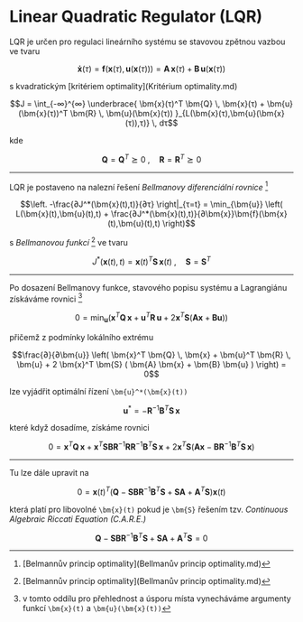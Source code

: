 Linear Quadratic Regulator (LQR)
================================

LQR je určen pro regulaci lineárního systému se stavovou zpětnou vazbou ve tvaru
```math
\bm{\dot{x}}(τ) = \bm{f}(\bm{x}(τ),\bm{u}(\bm{x}(τ))) = \bm{A} \, \bm{x}(τ) + \bm{B} \, \bm{u}(\bm{x}(τ))
```
s kvadratickým [kritériem optimality](Kritérium optimality.md)
```math
J = \int_{-∞}^{∞}
\underbrace{
\bm{x}(τ)^T \bm{Q} \, \bm{x}(τ) + \bm{u}(\bm{x}(τ))^T \bm{R} \, \bm{u}(\bm{x}(τ))
}_{L(\bm{x}(τ),\bm{u}(\bm{x}(τ)),τ)} \, dτ
```
kde
```math
\bm{Q} = \bm{Q}^T ⪰ 0
\;,\quad 
\bm{R} = \bm{R}^T ⪰ 0
```

---

LQR je postaveno na nalezní řešení *Bellmanovy diferenciální rovnice* [^1]
```math
\left. -\frac{∂J^*(\bm{x}(t),t)}{∂τ} \right|_{τ=t}
=
\min_{\bm{u}} \left(
	L(\bm{x}(t),\bm{u}(t),t) + \frac{∂J^*(\bm{x}(t),t)}{∂\bm{x}}\bm{f}(\bm{x}(t),\bm{u}(t),t)
\right)
```
s *Bellmanovou funkcí* [^1] ve tvaru
```math
J^*(\bm{x}(t),t) = \bm{x}(t)^T \bm{S} \, \bm{x}(t) \;,\quad \bm{S} = \bm{S}^T
```

---

Po dosazení Bellmanovy funkce, stavového popisu systému a Lagrangiánu získáváme rovnici [^2]
```math
0
=
\min_{\bm{u}} \left(
\bm{x}^T \bm{Q} \, \bm{x} + \bm{u}^T \bm{R} \, \bm{u} + 2 \bm{x}^T \bm{S} ( \bm{A} \bm{x} + \bm{B} \bm{u} )
\right)
```
přičemž z podmínky lokálního extrému
```math
\frac{∂}{∂\bm{u}} \left(
\bm{x}^T \bm{Q} \, \bm{x} + \bm{u}^T \bm{R} \, \bm{u} + 2 \bm{x}^T \bm{S} ( \bm{A} \bm{x} + \bm{B} \bm{u} )
\right) 
=
0
```
lze vyjádřit optimální řízení ``\bm{u}^*(\bm{x}(t))``
```math
\bm{u}^* = - \bm{R}^{-1} \bm{B}^T \bm{S} \, \bm{x} 
```
které když dosadíme, získáme rovnici
```math
0
=
\bm{x}^T \bm{Q} \, \bm{x} + \bm{x}^T \bm{S} \bm{B} \bm{R}^{-1} \bm{R} \bm{R}^{-1} \bm{B}^T \bm{S} \, \bm{x} + 2 \bm{x}^T \bm{S} ( \bm{A} \bm{x} - \bm{B} \bm{R}^{-1} \bm{B}^T \bm{S} \, \bm{x} )
```

---

Tu lze dále upravit na
```math
0
=
\bm{x}(t)^T \left(
	\bm{Q} - \bm{S}\bm{B}\bm{R}^{-1} \bm{B}^T \bm{S} + \bm{S}\bm{A} + \bm{A}^T \bm{S}
\right) \bm{x}(t)
```
která platí pro libovolné ``\bm{x}(t)`` pokud je ``\bm{S}`` řešením tzv. *Continuous Algebraic Riccati Equation (C.A.R.E.)*
```math
\bm{Q} - \bm{S}\bm{B}\bm{R}^{-1} \bm{B}^T \bm{S} + \bm{S}\bm{A} + \bm{A}^T \bm{S}
= 0
```
[^1]: [Belmannův princip optimality](Bellmanův princip optimality.md)
[^2]: v tomto oddílu pro přehlednost a úsporu místa vynecháváme argumenty funkcí ``\bm{x}(t)`` a ``\bm{u}(\bm{x}(t))``